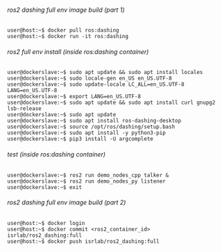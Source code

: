 ###### ros2 dashing full env image build (part 1)

```console
user@host:~$ docker pull ros:dashing
user@host:~$ docker run -it ros:dashing
```

###### ros2 full env install (inside ros:dashing container)

```console
user@dockerslave:~$ sudo apt update && sudo apt install locales
user@dockerslave:~$ sudo locale-gen en_US en_US.UTF-8
user@dockerslave:~$ sudo update-locale LC_ALL=en_US.UTF-8 LANG=en_US.UTF-8
user@dockerslave:~$ export LANG=en_US.UTF-8
user@dockerslave:~$ sudo apt update && sudo apt install curl gnupg2 lsb-release
user@dockerslave:~$ sudo apt update
user@dockerslave:~$ sudo apt install ros-dashing-desktop
user@dockerslave:~$ source /opt/ros/dashing/setup.bash
user@dockerslave:~$ sudo apt install -y python3-pip
user@dockerslave:~$ pip3 install -U argcomplete
```

###### test (inside ros:dashing container)
```
user@dockerslave:~$ ros2 run demo_nodes_cpp talker &
user@dockerslave:~$ ros2 run demo_nodes_py listener
user@dockerslave:~$ exit
```

###### ros2 dashing full env image build (part 2)

```
user@host:~$ docker login
user@host:~$ docker commit <ros2_container_id> isrlab/ros2_dashing:full
user@host:~$ docker push isrlab/ros2_dashing:full
```
